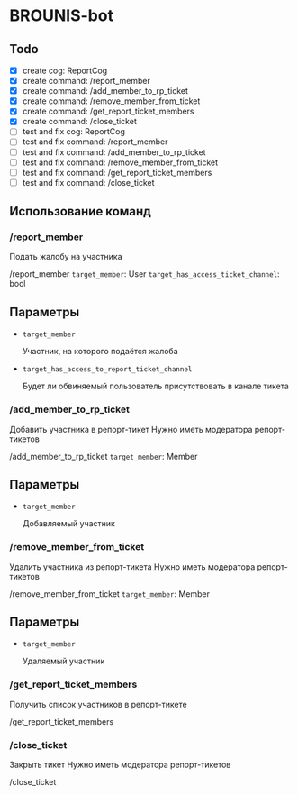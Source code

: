 # BROUNIS-bot

## Todo

- [x] create cog: ReportCog
- [x] create command: /report_member
- [x] create command: /add_member_to_rp_ticket
- [x] create command: /remove_member_from_ticket
- [x] create command: /get_report_ticket_members
- [x] create command: /close_ticket
- [ ] test and fix cog: ReportCog
- [ ] test and fix command: /report_member
- [ ] test and fix command: /add_member_to_rp_ticket
- [ ] test and fix command: /remove_member_from_ticket
- [ ] test and fix command: /get_report_ticket_members
- [ ] test and fix command: /close_ticket

## Использование команд

### /report_member

Подать жалобу на участника

/report_member `target_member`: User `target_has_access_ticket_channel`: bool

## Параметры

- `target_member`

  Участник, на которого подаётся жалоба

- `target_has_access_to_report_ticket_channel`

  Будет ли обвиняемый пользователь присутствовать в канале тикета

### /add_member_to_rp_ticket

Добавить участника в репорт-тикет
Нужно иметь модератора репорт-тикетов

/add_member_to_rp_ticket `target_member`: Member

## Параметры

- `target_member`

  Добавляемый участник

### /remove_member_from_ticket

Удалить участника из репорт-тикета
Нужно иметь модератора репорт-тикетов

/remove_member_from_ticket `target_member`: Member

## Параметры

- `target_member`

  Удаляемый участник

### /get_report_ticket_members

Получить список участников в репорт-тикете

/get_report_ticket_members

### /close_ticket

Закрыть тикет
Нужно иметь модератора репорт-тикетов

/close_ticket

